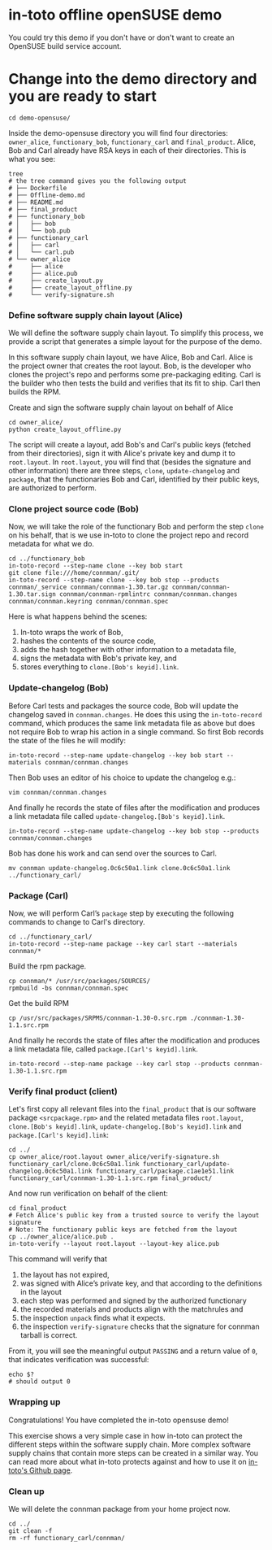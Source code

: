 # in-toto offline openSUSE demo
You could try this demo if you don't have or don't want to create an OpenSUSE build service account.

# Change into the demo directory and you are ready to start
```shell
cd demo-opensuse/
```

Inside the demo-opensuse directory you will find four directories: `owner_alice`,
`functionary_bob`, `functionary_carl` and `final_product`. Alice, Bob and Carl
already have RSA keys in each of their directories. This is what you see:
```shell
tree
# the tree command gives you the following output
# ├── Dockerfile
# ├── Offline-demo.md
# ├── README.md
# ├── final_product
# ├── functionary_bob
# │   ├── bob
# │   └── bob.pub
# ├── functionary_carl
# │   ├── carl
# │   └── carl.pub
# └── owner_alice
#     ├── alice
#     ├── alice.pub
#     ├── create_layout.py
#     ├── create_layout_offline.py
#     └── verify-signature.sh
```

### Define software supply chain layout (Alice)
We will define the software supply chain layout. To simplify this process, we provide a script that generates a simple layout for the purpose of the demo.

In this software supply chain layout, we have Alice, Bob and Carl. Alice is the project owner that creates the root layout. Bob, is the developer who clones the project's repo and performs some pre-packaging editing. Carl is the builder who then tests the build and verifies that its fit to ship. Carl then builds the RPM.

Create and sign the software supply chain layout on behalf of Alice
```shell
cd owner_alice/
python create_layout_offline.py
```
The script will create a layout, add Bob's and Carl's public keys (fetched from
their directories), sign it with Alice's private key and dump it to `root.layout`.
In `root.layout`, you will find that (besides the signature and other information)
there are three steps, `clone`, `update-changelog` and `package`, that the
functionaries Bob and Carl, identified by their public keys,
are authorized to perform.

### Clone project source code (Bob)
Now, we will take the role of the functionary Bob and perform the step
`clone` on his behalf, that is we use in-toto to clone the project repo and
record metadata for what we do.
```shell
cd ../functionary_bob
in-toto-record --step-name clone --key bob start
git clone file:///home/connman/.git/
in-toto-record --step-name clone --key bob stop --products connman/_service connman/connman-1.30.tar.gz connman/connman-1.30.tar.sign connman/connman-rpmlintrc connman/connman.changes connman/connman.keyring connman/connman.spec
```

Here is what happens behind the scenes:
 1. In-toto wraps the work of Bob,
 1. hashes the contents of the source code,
 1. adds the hash together with other information to a metadata file,
 1. signs the metadata with Bob's private key, and
 1. stores everything to `clone.[Bob's keyid].link`.

### Update-changelog (Bob)
Before Carl tests and packages the source code, Bob will update the changelog saved in `connman.changes`. He does this using the `in-toto-record` command, which produces the same link metadata file as above but does not require Bob to wrap his action in a single command. So first Bob records the state of the files he will modify:
```shell
in-toto-record --step-name update-changelog --key bob start --materials connman/connman.changes
```

Then Bob uses an editor of his choice to update the changelog e.g.:
```shell
vim connman/connman.changes
```

And finally he records the state of files after the modification and produces
a link metadata file called `update-changelog.[Bob's keyid].link`.
```shell
in-toto-record --step-name update-changelog --key bob stop --products connman/connman.changes
```

Bob has done his work and can send over the sources to Carl.
```shell
mv connman update-changelog.0c6c50a1.link clone.0c6c50a1.link ../functionary_carl/
```

### Package (Carl)
Now, we will perform Carl’s `package` step by executing the following commands to change to Carl's directory.
```shell
cd ../functionary_carl/
in-toto-record --step-name package --key carl start --materials connman/*
```

Build the rpm package.
```shell
cp connman/* /usr/src/packages/SOURCES/
rpmbuild -bs connman/connman.spec
```

Get the build RPM
```shell
cp /usr/src/packages/SRPMS/connman-1.30-0.src.rpm ./connman-1.30-1.1.src.rpm
```

And finally he records the state of files after the modification and produces
a link metadata file, called `package.[Carl's keyid].link`.
```shell
in-toto-record --step-name package --key carl stop --products connman-1.30-1.1.src.rpm
```

### Verify final product (client)
Let's first copy all relevant files into the `final_product` that is
our software package `<srcpackage.rpm>` and the related metadata files `root.layout`,
`clone.[Bob's keyid].link`, `update-changelog.[Bob's keyid].link` and `package.[Carl's keyid].link`:
```shell
cd ../
cp owner_alice/root.layout owner_alice/verify-signature.sh functionary_carl/clone.0c6c50a1.link functionary_carl/update-changelog.0c6c50a1.link functionary_carl/package.c1ae1e51.link functionary_carl/connman-1.30-1.1.src.rpm final_product/
```
And now run verification on behalf of the client:
```shell
cd final_product
# Fetch Alice's public key from a trusted source to verify the layout signature
# Note: The functionary public keys are fetched from the layout
cp ../owner_alice/alice.pub .
in-toto-verify --layout root.layout --layout-key alice.pub
```

This command will verify that
 1. the layout has not expired,
 2. was signed with Alice’s private key, and that according to the definitions in the layout
 3. each step was performed and signed by the authorized functionary
 4. the recorded materials and products align with the matchrules and
 5. the inspection `unpack` finds what it expects.
 6. the inspection `verify-signature` checks that the signature for connman tarball is correct.

From it, you will see the meaningful output `PASSING` and a return value
of `0`, that indicates verification was successful:
```shell
echo $?
# should output 0
```

### Wrapping up
Congratulations! You have completed the in-toto opensuse demo!

This exercise shows a very simple case in how in-toto can protect the different steps within the software supply chain. More complex software supply chains that contain more steps can be created in a similar way. You can read more about what in-toto protects against and how to use it on [in-toto's Github page](https://in-toto.github.io/).

### Clean up
We will delete the connman package from your home project now.
```shell
cd ../
git clean -f
rm -rf functionary_carl/connman/
```
